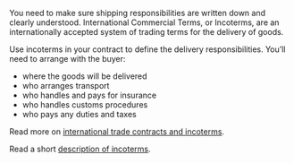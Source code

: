 You need to make sure shipping responsibilities are written down and clearly understood. International Commercial Terms, or Incoterms, are an internationally accepted system of trading terms for the delivery of goods.

Use incoterms in your contract to define the delivery responsibilities. You&rsquo;ll need to arrange with the buyer:

- where the goods will be delivered
- who arranges transport
- who handles and pays for insurance
- who handles customs procedures
- who pays any duties and taxes

Read more on [international trade contracts and incoterms](https://www.gov.uk/guidance/international-trade-paperwork-the-basics#international-trade-contracts-and-incoterms "International trade paperwork - GOV.UK").

Read a short [description of incoterms](https://iccwbo.org/resources-for-business/incoterms-rules/ "International Chamber of Commerce - incoterms rules").
